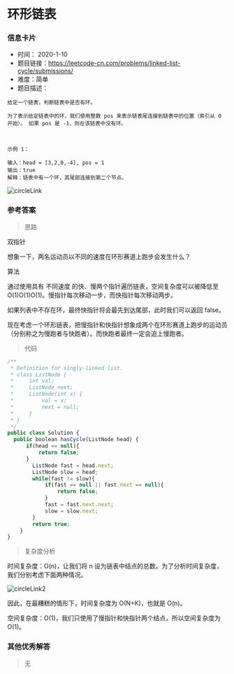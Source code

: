 # 环形链表

### 信息卡片

- 时间： 2020-1-10
- 题目链接：https://leetcode-cn.com/problems/linked-list-cycle/submissions/
- 难度：简单
- 题目描述：

```
给定一个链表，判断链表中是否有环。

为了表示给定链表中的环，我们使用整数 pos 来表示链表尾连接到链表中的位置（索引从 0 开始）。 如果 pos 是 -1，则在该链表中没有环。

 

示例 1：

输入：head = [3,2,0,-4], pos = 1
输出：true
解释：链表中有一个环，其尾部连接到第二个节点。

```

![circleLink](D:\Jessica(note)\Marie(2019)\programming\leetcode\leetcodetravels\assets\circleLink.png)



### 参考答案

> 思路

双指针

想象一下，两名运动员以不同的速度在环形赛道上跑步会发生什么？

算法

通过使用具有 不同速度 的快、慢两个指针遍历链表，空间复杂度可以被降低至 O(1)O(1)O(1)。慢指针每次移动一步，而快指针每次移动两步。

如果列表中不存在环，最终快指针将会最先到达尾部，此时我们可以返回 false。

现在考虑一个环形链表，把慢指针和快指针想象成两个在环形赛道上跑步的运动员（分别称之为慢跑者与快跑者）。而快跑者最终一定会追上慢跑者。



> 代码

```js
/**
 * Definition for singly-linked list.
 * class ListNode {
 *     int val;
 *     ListNode next;
 *     ListNode(int x) {
 *         val = x;
 *         next = null;
 *     }
 * }
 */
public class Solution {
  public boolean hasCycle(ListNode head) {
      if(head == null){
          return false;
      }
        ListNode fast = head.next;
        ListNode slow = head;
        while(fast != slow){
            if(fast == null || fast.next == null){
                return false;
            }
            fast = fast.next.next;
            slow = slow.next;
        }
        return true;
    }
}
```



> 复杂度分析

时间复杂度：O(n)，让我们将 n 设为链表中结点的总数。为了分析时间复杂度，我们分别考虑下面两种情况。

![circleLink2](https://raw.githubusercontent.com/SkipTheChat/JavaVMNote/master/assets/circleLink2.png)

因此，在最糟糕的情形下，时间复杂度为 O(N+K)，也就是 O(n)。

空间复杂度：O(1)，我们只使用了慢指针和快指针两个结点，所以空间复杂度为 O(1)。





### 其他优秀解答

> 无
